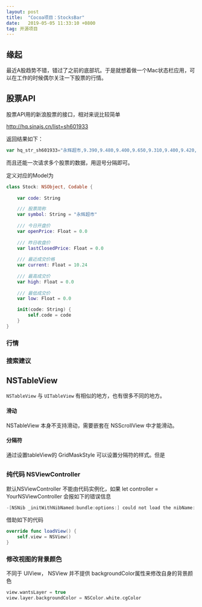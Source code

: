 ```yaml
---
layout: post
title:  "Cocoa项目：StocksBar"
date:   2019-05-05 11:33:10 +0800
tag: 开源项目
---
```


## 缘起

最近A股趋势不错，错过了之前的底部坑。于是就想着做一个Mac状态栏应用，可以在工作的时候偶尔关注一下股票的行情。

## 股票API

股票API用的新浪股票的接口，相对来说比较简单

http://hq.sinajs.cn/list=sh601933

返回结果如下：

```js
var hq_str_sh601933="永辉超市,9.390,9.480,9.400,9.650,9.310,9.400,9.420,45031643,427349791.000,38767,9.400,19100,9.390,26500,9.380,14000,9.370,20400,9.360,1200,9.420,9300,9.430,39200,9.440,122072,9.450,26300,9.460,2019-05-09,15:00:00,00";
```

而且还能一次请求多个股票的数据，用逗号分隔即可。

定义对应的Model为

```swift
class Stock: NSObject, Codable {
    
    var code: String

    /// 股票简称
    var symbol: String = "永辉超市"
    
    /// 今日开盘价
    var openPrice: Float = 0.0
    
    /// 昨日收盘价
    var lastClosedPrice: Float = 0.0
    
    /// 最近成交价格
    var current: Float = 10.24
    
    /// 最高成交价
    var high: Float = 0.0
    
    /// 最低成交价
    var low: Float = 0.0

    init(code: String) {
        self.code = code
    }
}
```

### 行情

### 搜索建议



## NSTableView

`NSTableView` 与 `UITableView` 有相似的地方，也有很多不同的地方。


#### 滑动

NSTableView 本身不支持滑动，需要嵌套在 NSScrollView 中才能滑动。


#### 分隔符

通过设置tableView的 GridMaskStyle 可以设置分隔符的样式。但是

## 


### 纯代码 NSViewController

默认NSViewController 不能由代码实例化，如果 let controller = YourNSViewController 会报如下的错误信息

```swift
-[NSNib _initWithNibNamed:bundle:options:] could not load the nibName: ProjectName.YourNSViewController in bundle (null).
```

借助如下的代码

```swift
override func loadView() {
    self.view = NSView()
}
```

### 修改视图的背景颜色

不同于 UIView， NSView 并不提供 backgroundColor属性来修改自身的背景颜色

```swift
view.wantsLayer = true
view.layer.backgroundColor = NSColor.white.cgColor
```